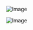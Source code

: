 ![Image](https://github.com/user-attachments/assets/ab0a4faa-ef3e-408b-828f-91661765b06e)

![Image](https://github.com/user-attachments/assets/940b30f0-ab90-4a9c-a708-779fbbaf3ca3)
